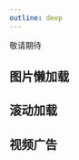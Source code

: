 ```yaml
---
outline: deep
---
```


敬请期待

## 图片懒加载

<preview path="./components/cross1.vue"></preview>

## 滚动加载

<preview path="./components/cross2.vue"></preview>

## 视频广告

<preview path="./components/cross3.vue"></preview>
